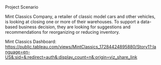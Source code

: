 Project Scenario

Mint Classics Company, a retailer of classic model cars and other vehicles, is looking at closing one or more of their warehouses. To support a data-based business decision, they are looking for suggestions and recommendations for reorganizing or reducing inventory.

Mint Classics Dashboard: https://public.tableau.com/views/MintClassics_17284424895880/Story1?:language=en-US&:sid=&:redirect=auth&:display_count=n&:origin=viz_share_link
